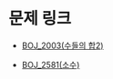 # 문제 링크

- [BOJ_2003(수들의 합2)](https://www.acmicpc.net/problem/2003)

- [BOJ_2581(소수)](https://www.acmicpc.net/problem/2581)
